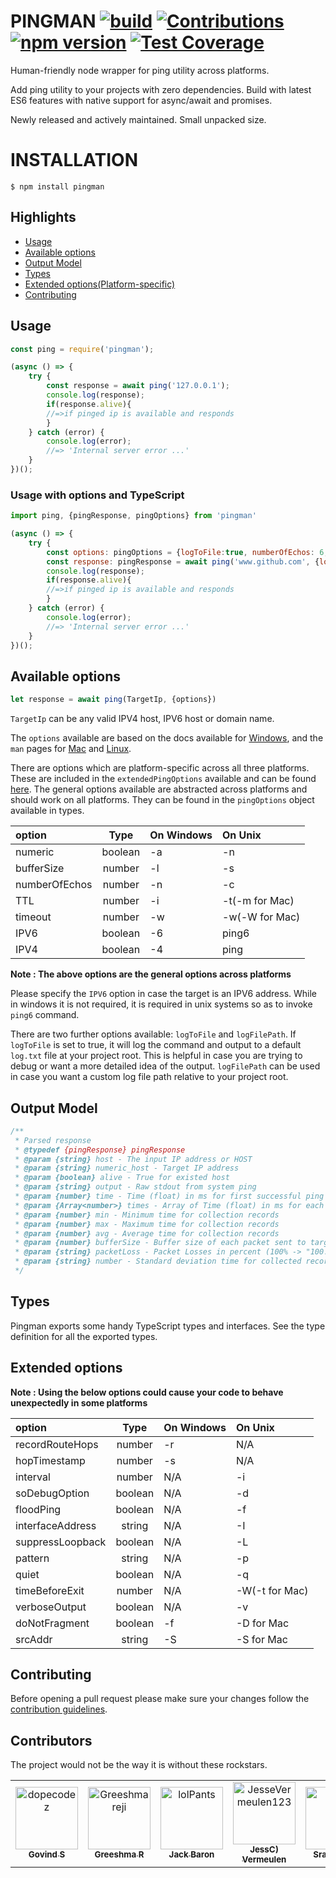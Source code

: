 # PINGMAN [![build](https://github.com/dopecodez/pingman/workflows/build/badge.svg)](https://github.com/dopecodez/pingman/actions) [![Contributions](https://img.shields.io/badge/contributions-welcome-brightgreen.svg?style=flat)](https://github.com/dopecodez/pingman/issues) [![npm version](https://badge.fury.io/js/pingman.svg)](https://badge.fury.io/js/pingman) [![Test Coverage](https://api.codeclimate.com/v1/badges/18e10003e2c71f0c100b/test_coverage)](https://codeclimate.com/github/dopecodez/pingman/test_coverage)

Human-friendly node wrapper for ping utility across platforms.

Add ping utility to your projects with zero dependencies. Build with latest ES6 features with native support for async/await and promises.

Newly released and actively maintained. Small unpacked size.

# INSTALLATION

```
$ npm install pingman
```

## Highlights

- [Usage](#Usage)
- [Available options](#available-options)
- [Output Model](#output-model)
- [Types](#types)
- [Extended options(Platform-specific)](#extended-options)
- [Contributing](#contributing)

## Usage

```js
const ping = require('pingman');

(async () => {
	try {
		const response = await ping('127.0.0.1');
		console.log(response);
		if(response.alive){
		//=>if pinged ip is available and responds
		}	
	} catch (error) {
		console.log(error);
		//=> 'Internal server error ...'
	}
})();
```

### Usage with options and TypeScript

```js
import ping, {pingResponse, pingOptions} from 'pingman'

(async () => {
	try {
		const options: pingOptions = {logToFile:true, numberOfEchos: 6, timeout: 2, IPV4: true};
		const response: pingResponse = await ping('www.github.com', {logToFile:true, numberOfEchos: 6, timeout: 2, IPV4: true});
		console.log(response);
		if(response.alive){
		//=>if pinged ip is available and responds
		}
	} catch (error) {
		console.log(error);
		//=> 'Internal server error ...'
	}
})();
```

## Available options

```js
let response = await ping(TargetIp, {options})
```
`TargetIp` can be any valid IPV4 host, IPV6 host or domain name.

The `options` available are based on the docs available for [Windows](https://docs.microsoft.com/en-us/windows-server/administration/windows-commands/ping), and the `man` pages for [Mac](https://ss64.com/osx/ping.html) and [Linux](https://linux.die.net/man/8/ping).

There are options which are platform-specific across all three platforms. These are included in the `extendedPingOptions` available and can be found [here](#extended-options). The general options available are abstracted across platforms and should work on all platforms. They can be found in the `pingOptions` object available in types.

| option         | Type        | On Windows    | On Unix          |
| :---           |    :----:   | :---          | :----            |
| numeric        | boolean     | -a            | -n               |
| bufferSize     | number      | -l            | -s               |
| numberOfEchos  | number      | -n            | -c               |
| TTL            | number      | -i            | -t(-m for Mac)   |
| timeout        | number      | -w            | -w(-W for Mac)   |
| IPV6           | boolean     | -6            | ping6            |
| IPV4           | boolean     | -4            | ping             |

**Note : The above options are the general options across platforms**

Please specify the `IPV6` option in case the target is an IPV6 address. While in windows it is not required, it is required in unix systems so as to invoke `ping6` command.

There are two further options available: `logToFile` and `logFilePath`. If `logToFile` is set to true, it will log the command and output to a default `log.txt` file at your project root. This is helpful in case you are trying to debug or want a more detailed idea of the output. `logFilePath` can be used in case you want a custom log file path relative to your project root.

## Output Model

```js
/**
 * Parsed response
 * @typedef {pingResponse} pingResponse
 * @param {string} host - The input IP address or HOST
 * @param {string} numeric_host - Target IP address
 * @param {boolean} alive - True for existed host
 * @param {string} output - Raw stdout from system ping
 * @param {number} time - Time (float) in ms for first successful ping response
 * @param {Array<number>} times - Array of Time (float) in ms for each ping response
 * @param {number} min - Minimum time for collection records
 * @param {number} max - Maximum time for collection records
 * @param {number} avg - Average time for collection records
 * @param {number} bufferSize - Buffer size of each packet sent to target
 * @param {string} packetLoss - Packet Losses in percent (100% -> "100.000")
 * @param {string} number - Standard deviation time for collected records
 */
```

## Types

Pingman exports some handy TypeScript types and interfaces. See the type definition for all the exported types.

## Extended options

**Note : Using the below options could cause your code to behave unexpectedly in some platforms**

| option          | Type        | On Windows    | On Unix          |
| :---            |    :----:   | :---          | :----            |
| recordRouteHops | number      | -r            | N/A              |
| hopTimestamp    | number      | -s            | N/A              |
| interval        | number      | N/A           | -i               |
| soDebugOption   | boolean     | N/A           | -d               |
| floodPing       | boolean     | N/A           | -f               |
| interfaceAddress| string      | N/A           | -I               |
| suppressLoopback| boolean     | N/A           | -L               |
| pattern         | string      | N/A           | -p               |
| quiet           | boolean     | N/A           | -q               |
| timeBeforeExit  | number      | N/A           | -W(-t for Mac)   |
| verboseOutput   | boolean     | N/A           | -v               |
| doNotFragment   | boolean     | -f            | -D for Mac       |
| srcAddr         | string      | -S            | -S for Mac       |

## Contributing

Before opening a pull request please make sure your changes follow the
[contribution guidelines][1].

[1]: https://github.com/dopecodez/pingman/blob/master/CONTRIBUTING.md

## Contributors

The project would not be the way it is without these rockstars.

<!-- readme: contributors -start --> 
<table>
<tr>
    <td align="center">
        <a href="https://github.com/dopecodez">
            <img src="https://avatars.githubusercontent.com/u/34269105?v=4" width="100;" alt="dopecodez"/>
            <br />
            <sub><b>Govind S</b></sub>
        </a>
    </td>
    <td align="center">
        <a href="https://github.com/Greeshmareji">
            <img src="https://avatars.githubusercontent.com/u/57181018?v=4" width="100;" alt="Greeshmareji"/>
            <br />
            <sub><b>Greeshma R</b></sub>
        </a>
    </td>
    <td align="center">
        <a href="https://github.com/lolPants">
            <img src="https://avatars.githubusercontent.com/u/2358182?v=4" width="100;" alt="lolPants"/>
            <br />
            <sub><b>Jack Baron</b></sub>
        </a>
    </td>
    <td align="center">
        <a href="https://github.com/JesseVermeulen123">
            <img src="https://avatars.githubusercontent.com/u/43927190?v=4" width="100;" alt="JesseVermeulen123"/>
            <br />
            <sub><b>JessC) Vermeulen</b></sub>
        </a>
    </td>
    <td align="center">
        <a href="https://github.com/chebro">
            <img src="https://avatars.githubusercontent.com/u/54331348?v=4" width="100;" alt="chebro"/>
            <br />
            <sub><b>Sravanth C.</b></sub>
        </a>
    </td>
    <td align="center">
        <a href="https://github.com/foxxyz">
            <img src="https://avatars.githubusercontent.com/u/2602605?v=4" width="100;" alt="foxxyz"/>
            <br />
            <sub><b>Foxxyz</b></sub>
        </a>
    </td></tr>
</table>
<!-- readme: contributors -end -->
